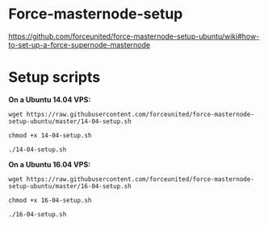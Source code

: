 # Force-masternode-setup

https://github.com/forceunited/force-masternode-setup-ubuntu/wiki#how-to-set-up-a-force-supernode-masternode

# Setup scripts

**On a Ubuntu 14.04 VPS:**

``wget https://raw.githubusercontent.com/forceunited/force-masternode-setup-ubuntu/master/14-04-setup.sh``

``chmod +x 14-04-setup.sh``

``./14-04-setup.sh``

**On a Ubuntu 16.04 VPS:**

``wget https://raw.githubusercontent.com/forceunited/force-masternode-setup-ubuntu/master/16-04-setup.sh``

``chmod +x 16-04-setup.sh``

``./16-04-setup.sh``
